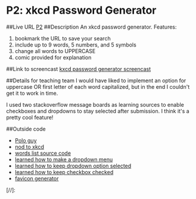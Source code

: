
# P2: xkcd Password Generator
##Live URL
[P2]
##Description
An xkcd password generator.
Features:
1. bookmark the URL to save your search
2. include up to 9 words, 5 numbers, and 5 symbols
3. change all words to UPPERCASE
4. comic provided for explanation

##Link to screencast
[kxcd password generator screencast]

##Details for teaching team
I would have liked to implement an option for uppercase OR first letter of each word capitalized, but in the end I couldn't get it to work in time.

I used two stackoverflow message boards as learning sources to enable checkboxes and dropdowns to stay selected after submission. I think it's a pretty cool feature!

##Outside code
- [Polo guy]
- [nod to xkcd]
- [words list source code]
- [learned how to make a dropdown menu]
- [learned how to keep dropdown option selected]
- [learned how to keep checkbox checked]
- [favicon generator]




[//]:

[P2]: <http://p2.danaevernden.com>

[Polo guy]: <http://s250.photobucket.com/user/CivBase/media/polo.png.html>

[nod to xkcd]: <http://xkcd.com/license.html>

[kxcd password generator screencast]: <http://screencast.com/t/2VWOdBDD2>

[words list source code]: <http://www.mieliestronk.com/corncob_lowercase.txt>

[learned how to make a dropdown menu]: <http://www.echoecho.com/htmlforms11.htm>

[learned how to keep dropdown option selected]: <http://stackoverflow.com/questions/18230021/search-html-form-how-to-keep-value-selected-from-dropdown-list-after-submit>

[learned how to keep checkbox checked]: <http://stackoverflow.com/questions/12541419/php-keep-checkbox-checked-after-submitting-form>

[favicon generator]: <http://www.favicon-generator.org/>
